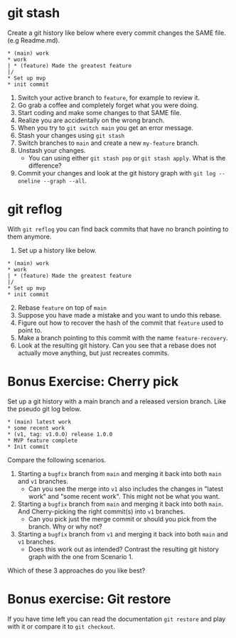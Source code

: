 # git stash

Create a git history like below where every commit changes the SAME file. (e.g Readme.md).

```
* (main) work
* work
| * (feature) Made the greatest feature
|/
* Set up mvp
* init commit
```

1. Switch your active branch to `feature`, for example to review it.
2. Go grab a coffee and completely forget what you were doing. 
3. Start coding and make some changes to that SAME file.
4. Realize you are accidentally on the wrong branch. 
5. When you try to `git switch main`  you get an error message.
6. Stash your changes using `git stash`
7. Switch branches to `main` and create a new `my-feature` branch. 
8. Unstash your changes.
    - You can  using either `git stash pop` or `git stash apply`. What is the difference? 
9. Commit your changes and look at the git history graph with `git log --oneline --graph --all`.



# git reflog

With `git reflog` you can find back commits that have no branch pointing to them anymore. 

1. Set up a history like below. 

```
* (main) work
* work
| * (feature) Made the greatest feature
|/
* Set up mvp
* init commit
```

2. Rebase `feature` on top of `main`
3. Suppose you have made a mistake and you want to undo this rebase.
4. Figure out how to recover the hash of the commit that `feature` used to point to.
5. Make a branch pointing to this commit with the name `feature-recovery`.
6. Look at the resulting git history.  Can you see that a rebase does not actually move anything, but just recreates commits. 


# Bonus Exercise: Cherry pick

Set up a git history with a main branch and a released version branch. Like the pseudo git log below.
```
* (main) latest work
* some recent work
* (v1, tag: v1.0.0) release 1.0.0
* MVP feature complete
* Init commit
```

Compare the following scenarios. 
1. Starting a `bugfix` branch from `main` and merging it back into both `main` and `v1` branches. 
    - Can you see the merge into `v1` also includes the changes in "latest work" and "some recent work". This might not be what you want. 
2. Starting a `bugfix` branch from `main` and merging it back into both `main`. And Cherry-picking the right commit(s) into `v1` branches. 
    - Can you pick just the merge commit or should you pick from the branch. Why or why not?
3. Starting a `bugfix` branch from `v1` and merging it back into both `main` and `v1` branches.
    - Does this work out as intended?  Contrast the resulting git history graph with the one from Scenario 1.

Which of these 3 approaches do you like best? 


# Bonus exercise: Git restore 
If you have time left you can read the documentation `git restore` and play with it or compare it to `git checkout`. 